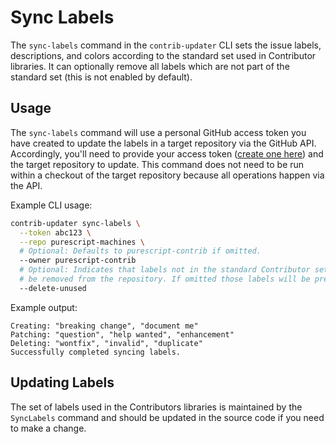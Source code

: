 # Sync Labels

The `sync-labels` command in the `contrib-updater` CLI sets the issue labels, descriptions, and colors according to the standard set used in Contributor libraries. It can optionally remove all labels which are not part of the standard set (this is not enabled by default).

## Usage

The `sync-labels` command will use a personal GitHub access token you have created to update the labels in a target repository via the GitHub API. Accordingly, you'll need to provide your access token ([create one here](https://github.com/settings/tokens)) and the target repository to update. This command does not need to be run within a checkout of the target repository because all operations happen via the API.

Example CLI usage:

```sh
contrib-updater sync-labels \
  --token abc123 \
  --repo purescript-machines \
  # Optional: Defaults to purescript-contrib if omitted.
  --owner purescript-contrib
  # Optional: Indicates that labels not in the standard Contributor set should
  # be removed from the repository. If omitted those labels will be preserved.
  --delete-unused
```

Example output:

```text
Creating: "breaking change", "document me"
Patching: "question", "help wanted", "enhancement"
Deleting: "wontfix", "invalid", "duplicate"
Successfully completed syncing labels.
```

## Updating Labels

The set of labels used in the Contributors libraries is maintained by the `SyncLabels` command and should be updated in the source code if you need to make a change.
